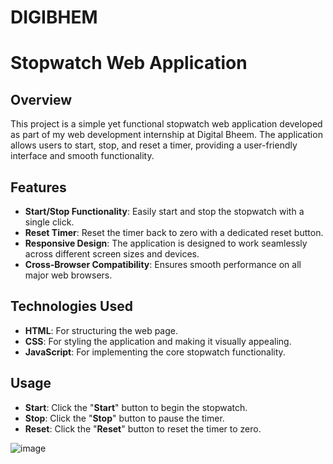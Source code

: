 # DIGIBHEM
# Stopwatch Web Application

## Overview

This project is a simple yet functional stopwatch web application developed as part of my web development internship at Digital Bheem. The application allows users to start, stop, and reset a timer, providing a user-friendly interface and smooth functionality.

## Features

- **Start/Stop Functionality**: Easily start and stop the stopwatch with a single click.
- **Reset Timer**: Reset the timer back to zero with a dedicated reset button.
- **Responsive Design**: The application is designed to work seamlessly across different screen sizes and devices.
- **Cross-Browser Compatibility**: Ensures smooth performance on all major web browsers.

## Technologies Used

- **HTML**: For structuring the web page.
- **CSS**: For styling the application and making it visually appealing.
- **JavaScript**: For implementing the core stopwatch functionality.

## Usage

- **Start**: Click the "**Start**" button to begin the stopwatch.
- **Stop**: Click the "**Stop**" button to pause the timer.
- **Reset**: Click the "**Reset**" button to reset the timer to zero.

![image](https://github.com/user-attachments/assets/ad79a0a9-97f6-4c6b-b80c-94252479b9e9)
